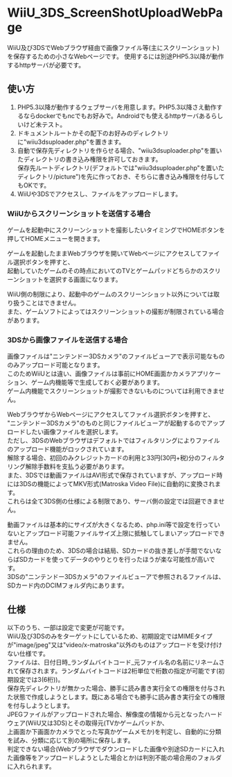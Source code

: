 # WiiU_3DS_ScreenShotUploadWebPage
WiiU及び3DSでWebブラウザ経由で画像ファイル等(主にスクリーンショット)を保存するための小さなWebページです。
使用するには別途PHP5.3以降が動作するhttpサーバが必要です。  

## 使い方
1. PHP5.3以降が動作するウェブサーバを用意します。PHP5.3以降さえ動作するならdockerでもncでもお好みで。Androidでも使えるhttpサーバあるらしいけど未テスト。  
2. ドキュメントルートかその配下のお好みのディレクトリに"wiiu3dsuploader.php"を置きます。  
3. 自動で保存先ディレクトリを作らせる場合、"wiiu3dsuploader.php"を置いたディレクトリの書き込み権限を許可しておきます。  
   保存先ルートディレクトリ(デフォルトでは"wiiu3dsuploader.php"を置いたディレクトリ/picture")を先に作っておき、そちらに書き込み権限を付与してもOKです。  
4. WiiUや3DSでアクセスし、ファイルをアップロードします。  

### WiiUからスクリーンショットを送信する場合
ゲームを起動中にスクリーンショットを撮影したいタイミングでHOMEボタンを押してHOMEメニューを開きます。  
  
ゲームを起動したままWebブラウザを開いてWebページにアクセスしてファイル選択ボタンを押すと、  
起動していたゲームのその時点においてのTVとゲームパッドどちらかのスクリーンショットを選択する画面になります。  
  
WiiU側の制限により、起動中のゲームのスクリーンショット以外については取り扱うことはできません。  
また、ゲームソフトによってはスクリーンショットの撮影が制限されている場合があります。  
  
### 3DSから画像ファイルを送信する場合
画像ファイルは"ニンテンドー3DSカメラ"のファイルビューアで表示可能なもののみアップロード可能となります。  
このためWiiUとは違い、画像ファイルは事前にHOME画面かカメラアプリケーション、ゲーム内機能等で生成しておく必要があります。  
ゲーム内機能でスクリーンショットが撮影できないものについては利用できません。  
  
WebブラウザからWebページにアクセスしてファイル選択ボタンを押すと、  
"ニンテンドー3DSカメラ"のものと同じファイルビューアが起動するのでアップロードしたい画像ファイルを選択します。  
ただし、3DSのWebブラウザはデフォルトではフィルタリングによりファイルのアップロード機能がロックされています。  
解除する場合、初回のみクレジットカードの利用と33円(30円+税)分のフィルタリング解除手数料を支払う必要があります。  
また、3DSでは動画ファイルはAVI形式で保存されていますが、アップロード時には3DSの機能によってMKV形式(Matroska Video File)に自動的に変換されます。  
これらは全て3DS側の仕様による制限であり、サーバ側の設定では回避できません。  
  
動画ファイルは基本的にサイズが大きくなるため、php.ini等で設定を行っていないとアップロード可能ファイルサイズ上限に抵触してしまいアップロードできません。  
これらの理由のため、3DSの場合は結局、SDカードの抜き差しが手間でないならばSDカードを使ってデータのやりとりを行ったほうが楽な可能性が高いです。  
3DSの"ニンテンドー3DSカメラ"のファイルビューアで参照されるファイルは、SDカード内のDCIMフォルダ内にあります。  
  
## 仕様
以下のうち、一部は設定で変更が可能です。  
WiiU及び3DSのみをターゲットにしているため、初期設定ではMIMEタイプが"image/jpeg"又は"video/x-matroska"以外のものはアップロードを受け付けない仕様です。  
ファイルは、日付日時_ランダムバイトコード_元ファイル名の名前にリネームされて保存されます。ランダムバイトコードは2桁単位で桁数の指定が可能です(初期設定では3(6桁))。  
保存先ディレクトリが無かった場合、勝手に読み書き実行全ての権限を付与された状態で作成しようとします。既にある場合でも勝手に読み書き実行全ての権限を付与しようとします。  
JPEGファイルがアップロードされた場合、解像度の情報から元となったハードウェア(WiiU又は3DS)とその取得元(TVかゲームパッドか、  
上画面か下画面かカメラでとった写真かゲームメモか)を判定し、自動的に分類を試み、分類に応じて別の場所に保存します。  
判定できない場合(Webブラウザでダウンロードした画像や別途SDカードに入れた画像等をアップロードしようとした場合とか)は判別不能の場合用のフォルダに入れられます。  

